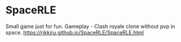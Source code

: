 # SpaceRLE
Small game just for fun. Gameplay - Clash royale clone without pvp in space.
https://rikkiru.github.io/SpaceRLE/SpaceRLE.html
